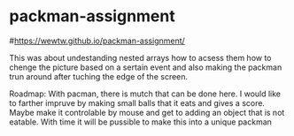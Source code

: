 # packman-assignment
#https://wewtw.github.io/packman-assignment/
<p>This was about undestanding nested arrays how to acsess them how to chenge the picture based on a sertain event and also making the packman trun around after tuching the edge of the screen.</p>
<p>Roadmap: With pacman, there is mutch that can be done here. I would like to farther impruve by making small balls that it eats and gives a score. Maybe make it controlable by mouse and get to adding an object that is not eatable. With time it will be pussible to make this into a unique packman</p>
